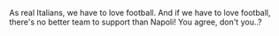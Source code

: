 As real Italians, we have to love football. And if we have to love football, there's no better team to support than Napoli! You agree, don't you..?
